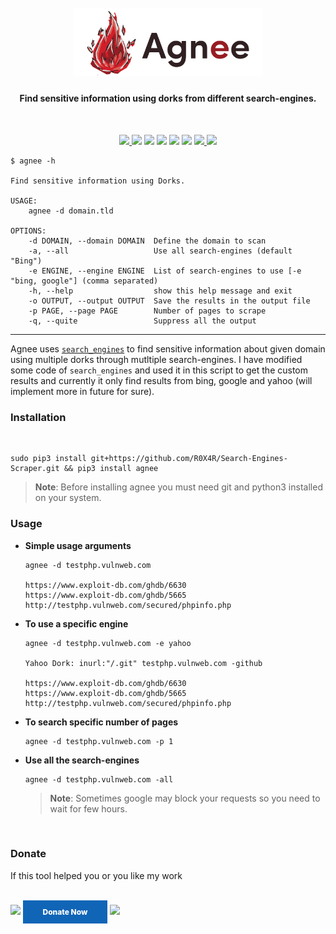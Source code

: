 <h1 align="center">
  <br>
  <a href="https://github.com/R0X4R/Agnee"><img src=".github/static/logo.png" width="60%" alt="Agnee logo"></a>
</h1>

<h4 align="center"><b>Find sensitive information using dorks from different search-engines.</b></h4><br>

<p align="center">
  <a href="https://github.com/R0X4R/Agnee/releases">
    <img src="https://img.shields.io/github/release/R0X4R/Agnee.svg?label=version">
  </a>
  <a href="#"><img src="https://madewithlove.org.in/badge.svg"></a>
<a href="https://twitter.com/R0X4R/"><img src="https://img.shields.io/badge/twitter-%40R0X4R-blue.svg"></a>
<a href="https://github.com/R0X4R/Agnee/issues"><img src="https://img.shields.io/badge/contributions-welcome-brightgreen.svg?style=flat"></a>
<a href="https://github.com/R0X4R/Agnee/blob/main/LICENSE"><img src="https://img.shields.io/badge/License-MIT-yellow.svg"></a>
<a href="https://github.com/R0X4R?tab=followers"><img src="https://img.shields.io/badge/github-%40R0X4R-orange"></a>
  <a href="https://github.com/R0X4R/Agnee/issues?q=is%3Aissue+is%3Aclosed">
      <img src="https://img.shields.io/github/issues-closed-raw/R0X4R/Agnee?color=dark-green&label=issues%20fixed">
  </a>
  <a href="https://travis-ci.com/R0X4R/Agnee">
      <img src="https://img.shields.io/travis/com/R0X4R/Agnee.svg?color=dark-green&label=tests">
  </a>
</p>

```console
$ agnee -h

Find sensitive information using Dorks.

USAGE:
    agnee -d domain.tld

OPTIONS:
    -d DOMAIN, --domain DOMAIN  Define the domain to scan
    -a, --all                   Use all search-engines (default "Bing")
    -e ENGINE, --engine ENGINE  List of search-engines to use [-e "bing, google"] (comma separated)
    -h, --help                  show this help message and exit
    -o OUTPUT, --output OUTPUT  Save the results in the output file
    -p PAGE, --page PAGE        Number of pages to scrape
    -q, --quite                 Suppress all the output
```

---

Agnee uses [`search_engines`](https://github.com/tasos-py/Search-Engines-Scraper) to find sensitive information about given domain using multiple dorks through mutltiple search-engines. I have modified some code of `search_engines` and used it in this script to get the custom results and currently it only find results from bing, google and yahoo (will implement more in future for sure).

### Installation

<br>

```console
sudo pip3 install git+https://github.com/R0X4R/Search-Engines-Scraper.git && pip3 install agnee
```

> **Note**: Before installing agnee you must need git and python3 installed on your system.

### Usage

+ **Simple usage arguments**
    
    ```console
    agnee -d testphp.vulnweb.com

    https://www.exploit-db.com/ghdb/6630
    https://www.exploit-db.com/ghdb/5665
    http://testphp.vulnweb.com/secured/phpinfo.php
    ```

+ **To use a specific engine**

    ```console
    agnee -d testphp.vulnweb.com -e yahoo

    Yahoo Dork: inurl:"/.git" testphp.vulnweb.com -github

    https://www.exploit-db.com/ghdb/6630
    https://www.exploit-db.com/ghdb/5665
    http://testphp.vulnweb.com/secured/phpinfo.php
    ```

+ **To search specific number of pages**
    ```console
    agnee -d testphp.vulnweb.com -p 1

+ **Use all the search-engines**

    ```console
    agnee -d testphp.vulnweb.com -all
    ```
    > **Note**: Sometimes google may block your requests so you need to wait for few hours.
<br>

### Donate
If this tool helped you or you like my work

</br><a href="https://www.buymeacoffee.com/R0X4R"><img src="https://img.buymeacoffee.com/button-api/?text=Help me to buy oscp&emoji=😇&slug=R0X4R&button_colour=5F7FFF&font_colour=ffffff&font_family=Cookie&outline_colour=000000&coffee_colour=FFDD00"/></a> <a style=" width: 135px; background-color: #1065b7; text-align: center; font-weight: 800; padding: 11px 0px; color: white; font-size: 12px; display: inline-block; text-decoration: none; " href='https://pmny.in/bIKNZngt4ys1'> Donate Now </a>   <a href="https://ko-fi.com/i/IK3K34SJSA"><img src="https://ko-fi.com/img/githubbutton_sm.svg"></a><br/><br/>
